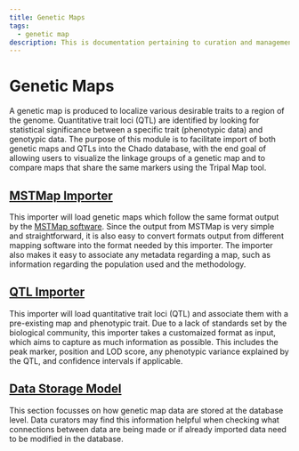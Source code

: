 ```yaml
---
title: Genetic Maps
tags:
  - genetic map
description: This is documentation pertaining to curation and management of genetic map and QTL data within TripalCultivate.
---
```

# Genetic Maps
A genetic map is produced to localize various desirable traits to a region of the genome. Quantitative trait loci (QTL) are identified by looking for statistical significance between a specific trait (phenotypic data) and genotypic data. The purpose of this module is to facilitate import of both genetic maps and QTLs into the Chado database, with the end goal of allowing users to visualize the linkage groups of a genetic map and to compare maps that share the same markers using the Tripal Map tool.

## [MSTMap Importer](genetic-maps/mstmap-importer)
This importer will load genetic maps which follow the same format output by the [MSTMap software](http://alumni.cs.ucr.edu/~yonghui/mstmap.html). Since the output from MSTMap is very simple and straightforward, it is also easy to convert formats output from different mapping software into the format needed by this importer. The importer also makes it easy to associate any metadata regarding a map, such as information regarding the population used and the methodology.

## [QTL Importer](genetic-maps/qtl-importer)
This importer will load quantitative trait loci (QTL) and associate them with a pre-existing map and phenotypic trait. Due to a lack of standards set by the biological community, this importer takes a customaized format as input, which aims to capture as much information as possible. This includes the peak marker, position and LOD score, any phenotypic variance explained by the QTL, and confidence intervals if applicable.

## [Data Storage Model](genetic-maps/data-storage-model)
This section focusses on how genetic map data are stored at the database level. Data curators may find this information helpful when checking what connections between data are being made or if already imported data need to be modified in the database.
